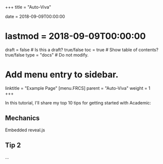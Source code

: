 +++
title = "Auto-Viva"

date = 2018-09-09T00:00:00
# lastmod = 2018-09-09T00:00:00

draft = false  # Is this a draft? true/false
toc = true  # Show table of contents? true/false
type = "docs"  # Do not modify.

# Add menu entry to sidebar.
linktitle = "Example Page"
[menu.FRCS]
  parent = "Auto-Viva"
  weight = 1
+++

In this tutorial, I'll share my top 10 tips for getting started with Academic:

## Mechanics

Embedded reveal.js

## Tip 2

...
